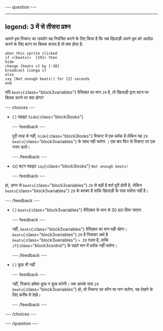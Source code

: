 
--- question ---

---
legend: 3 में से तीसरा प्रश्न
---

आपने इस स्क्रिप्ट का उपयोग यह नियंत्रित करने के लिए किया है कि जब खिलाड़ी अपने ड्रम को अपग्रेड करने के लिए बटन पर क्लिक करता है तो क्या होता है:

```blocks3
when this sprite clicked
if <(beats)>  [29]> then 
hide
change [beats v] by [-30] 
broadcast [conga v] 
else
say [Not enough beats!] for [2] seconds 
end
```

यदि `beats`{:class="block3variables"} वेरिएबल का मान `29` है, तो खिलाड़ी द्वारा बटन पर क्लिक करने पर क्या होगा?

--- choices ---

- ( ) स्प्राइट `hide`{:class="block3looks"}

  --- feedback ---

  पूरी तरह से नहीं, `hide`{:class="block3looks"} स्क्रिप्ट में एक ब्लॉक है लेकिन यह `29` `beats`{:class="block3variables"} के साथ नही चलेगा । एक बार फिर से स्क्रिप्ट पर एक नजर डालें।

  --- /feedback ---

- (x) बटन स्प्राइट `say`{:class="block3looks"} `Not enough beats!`

  --- feedback ---

हां, अगर से `beats`{:class="block3variables"} `29` से बड़ी है शर्त पूरी होती है, लेकिन `beats`{:class="block3variables"} `29` के बराबर है ताकि खिलाड़ी के पास पर्याप्त नहीं है।

  --- /feedback ---

- ( ) `beats`{:class="block3variables"} वेरिएबल के मान से 30 हटा दिया जाएगा

  --- feedback ---

  नहीं, `beats`{:class="block3variables"} वेरिएबल का मान वही रहेगा। `beats`{:class="block3variables"} `29` है जिसका अर्थ है `beats`{:class="block3variables"} `> 29` ग़लत है, ताकि `if`{:class="block3control"} के पहले भाग में ब्लॉक नहीं चलेगा।

  --- /feedback ---

- ( ) कुछ भी नहीं

  --- feedback ---

  नहीं, स्क्रिप्ट हमेशा कुछ न कुछ करेगी। जब आपके पास `29` `beats`{:class="block3variables"} हो, तो स्क्रिप्ट का कौन सा भाग चलेगा, यह देखने के लिए करीब से देखें।

  --- /feedback ---

--- /choices ---

--- /question ---
